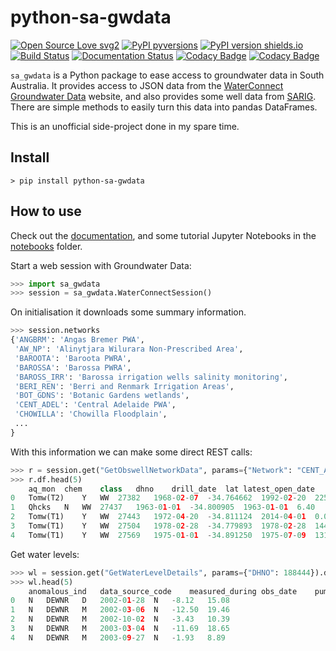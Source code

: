 # python-sa-gwdata

[![Open Source Love svg2](https://badges.frapsoft.com/os/v2/open-source.svg?v=103)](https://github.com/kinverarity1/python-sa-gwdata/blob/master/LICENSE)
[![PyPI pyversions](https://img.shields.io/pypi/pyversions/python-sa-gwdata.svg)](https://pypi.python.org/pypi/python-sa-gwdata/)
[![PyPI version shields.io](https://img.shields.io/pypi/v/python-sa-gwdata.svg)](https://pypi.python.org/pypi/python-sa-gwdata/)
[![Build Status](https://travis-ci.com/kinverarity1/python-sa-gwdata.svg?branch=master)](https://travis-ci.com/kinverarity1/python-sa-gwdata)
[![Documentation Status](https://readthedocs.org/projects/python-sa-gwdata/badge/?version=latest)](http://python-sa-gwdata.readthedocs.io/?badge=latest)
[![Codacy Badge](https://api.codacy.com/project/badge/Grade/9128405aea4948a8b695946e31e2c02e)](https://app.codacy.com/app/kinverarity/python-sa-gwdata?utm_source=github.com&utm_medium=referral&utm_content=kinverarity1/python-sa-gwdata&utm_campaign=Badge_Grade_Settings)
[![Codacy Badge](https://api.codacy.com/project/badge/Coverage/f078242bcd8545bea4325ce723b568d9)](https://www.codacy.com/app/kinverarity/python-sa-gwdata?utm_source=github.com&utm_medium=referral&utm_content=kinverarity1/python-sa-gwdata&utm_campaign=Badge_Coverage)

``sa_gwdata`` is a Python package to ease access to groundwater data in South Australia.
It provides access to JSON data from the
[WaterConnect Groundwater Data](https://www.waterconnect.sa.gov.au/Systems/GD/Pages/Default.aspx) website,
and also provides some well data from [SARIG](https://minerals.sarig.sa.gov.au/QuickSearch.aspx).
There are simple methods to easily turn this data into pandas DataFrames.

This is an unofficial side-project done in my spare time.

## Install

```posh
> pip install python-sa-gwdata
```

## How to use

Check out the [documentation](https://python-sa-gwdata.readthedocs.io/en/latest/index.html), and
some tutorial Jupyter Notebooks in the [notebooks](notebooks) folder.

Start a web session with Groundwater Data:

```python
>>> import sa_gwdata
>>> session = sa_gwdata.WaterConnectSession()
```

On initialisation it downloads some summary information.

```python
>>> session.networks
{'ANGBRM': 'Angas Bremer PWA',
 'AW_NP': 'Alinytjara Wilurara Non-Prescribed Area',
 'BAROOTA': 'Baroota PWRA',
 'BAROSSA': 'Barossa PWRA',
 'BAROSS_IRR': 'Barossa irrigation wells salinity monitoring',
 'BERI_REN': 'Berri and Renmark Irrigation Areas',
 'BOT_GDNS': 'Botanic Gardens wetlands',
 'CENT_ADEL': 'Central Adelaide PWA',
 'CHOWILLA': 'Chowilla Floodplain',
 ...
}
```

With this information we can make some direct REST calls:

```python
>>> r = session.get("GetObswellNetworkData", params={"Network": "CENT_ADEL"})
>>> r.df.head(5)
	aq_mon	chem	class	dhno	drill_date	lat	latest_open_date	latest_open_depth	latest_sal_date	latest_swl_date	...	pwa	replaceunitnum	sal	salstatus	stat_desc	swl	swlstatus	tds	water	yield
0	Tomw(T2)	Y	WW	27382	1968-02-07	-34.764662	1992-02-20	225.00	2013-09-02	2018-09-18	...	Central Adelaide	NaN	Y	C	OPR	3.47	C	3620.0	Y	2.00
1	Qhcks	N	WW	27437	1963-01-01	-34.800905	1963-01-01	6.40	1984-02-01	1986-03-05	...	Central Adelaide	NaN	Y	H	NaN	5.86	H	1121.0	Y	NaN
2	Tomw(T1)	Y	WW	27443	1972-04-20	-34.811124	2014-04-01	0.00	1991-10-09	2003-07-04	...	Central Adelaide	NaN	Y	H	BKF	NaN	H	2030.0	Y	5.00
3	Tomw(T1)	Y	WW	27504	1978-02-28	-34.779893	1978-02-28	144.50	2016-04-06	2011-09-18	...	Central Adelaide	NaN	Y	H	OPR	11.21	H	2738.0	Y	0.00
4	Tomw(T1)	Y	WW	27569	1975-01-01	-34.891250	1975-07-09	131.10	1986-11-13	1988-09-21	...	Central Adelaide	NaN	Y	H	BKF	9.90	H	42070.0	Y	12.50
```

Get water levels:

```python
>>> wl = session.get("GetWaterLevelDetails", params={"DHNO": 188444}).df
>>> wl.head(5)
	anomalous_ind	data_source_code	measured_during	obs_date	pumping_ind	rswl	standing_water_level
0	N	DEWNR	D	2002-01-28	N	-8.12	15.08
1	N	DEWNR	M	2002-03-06	N	-12.50	19.46
2	N	DEWNR	M	2002-10-02	N	-3.43	10.39
3	N	DEWNR	M	2003-03-04	N	-11.69	18.65
4	N	DEWNR	M	2003-09-27	N	-1.93	8.89
```
